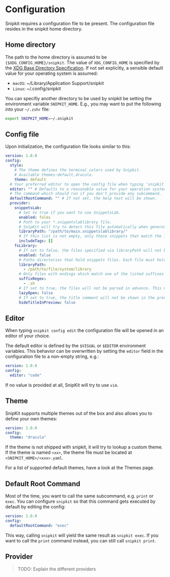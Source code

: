 # Configuration

Snipkit requires a configuration file to be present. The configuration file resides in the snipkit home directory.

## Home directory

The path to the home directory is assumed to be `{$XDG_CONFIG_HOME}/snipkit`. The value of `XDG_CONFIG_HOME` is specified by
the [XDG Base Directory Specification](https://specifications.freedesktop.org/basedir-spec/basedir-spec-latest.html). If not
set explicitly, a sensible default value for your operating system is assumed:

- `macOS`: ~/Library/Application Support/snipkit
- `Linux`: ~/.config/snipkit

You can specifiy another directory to be used by snipkit be setting the environment variable `SNIPKIT_HOME`. E.g., you may
want to put the following into your `~/.zshr` file:

```bash 
export SNIPKIT_HOME=~/.snipkit
```

## Config file

Upon initialization, the configuration file looks similar to this:

```yaml 
version: 1.0.0
config:
  style:
    # The theme defines the terminal colors used by Snipkit.
    # Available themes:default,dracula.
    theme: default
  # Your preferred editor to open the config file when typing 'snipkit config edit'.
  editor: "" # Defaults to a reasonable value for your operation system when empty.
  # The command which should run if you don't provide any subcommand.
  defaultRootCommand: "" # If not set, the help text will be shown.
  provider:
    snippetsLab:
      # Set to true if you want to use SnippetsLab.
      enabled: fales
      # Path to your *.snippetslablibrary file.
      # SnipKit will try to detect this file automatically when generating the config.
      libraryPath: "/path/to/main.snippetslablibrary/"
      # If this list is not empty, only those snippets that match the listed tags will be provided to you.
      includeTags: []
    fsLibrary:
      # If set to false, the files specified via libraryPath will not be provided to you.
      enabled: false
      # Paths directories that hold snippets files. Each file must hold one snippet only.
      libraryPath:
        - /path/to/file/system/library
      # Only files with endings which match one of the listed suffixes will be considered.
      suffixRegex:
        - .sh
      # If set to true, the files will not be parsed in advance. This means, only the filename can be used as the snippet name.
      lazyOpen: false
      # If set to true, the title comment will not be shown in the preview window.
      hideTitleInPreview: false
```

## Editor

When typing `snipkit config edit` the configuration file will be opened in an editor of your choice.

The default editor is defined by the `$VISUAL` or `$EDITOR` environment variables. This behavior can be overwritten by
setting the `editor` field in the configuration file to a non-empty string, e.g.:

```yaml
version: 1.0.0
config:
  editor: "code"
```

If no value is provided at all, SnipKit will try to use `vim`.

## Theme

SnipKit supports multiple themes out of the box and also allows you to define your own themes:

```yaml
version: 1.0.0
config:
  theme: "dracula"
```

If the theme is not shipped with snipkit, it will try to lookup a custom theme. If the theme is named `<xx>`, the theme file
must be located at `<SNIPKIT_HOME>/<xxx>.yaml`.

For a list of supported default themes, have a look at the Themes page.

## Default Root Command

Most of the time, you want to call the same subcommand, e.g. `print` or `exec`. You can configure `snipkit` so that this
command gets executed by default by editing the config:

```yaml 
version: 1.0.0
config:
  defaultRootCommand: "exec"
```

This way, calling `snipkit` will yield the same result as `snipkit exec`. If you want to call the `print` command instead,
you can still call `snipkit print`.

## Provider

> TODO: Explain the different providers
